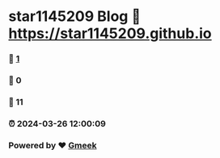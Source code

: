 # star1145209 Blog :link: https://star1145209.github.io 
### :page_facing_up: [1](https://star1145209.github.io/tag.html) 
### :speech_balloon: 0 
### :hibiscus: 11 
### :alarm_clock: 2024-03-26 12:00:09 
### Powered by :heart: [Gmeek](https://github.com/Meekdai/Gmeek)
